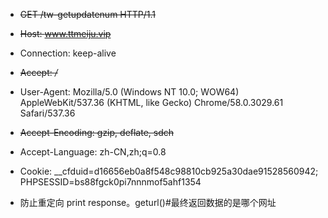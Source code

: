 
- ~~GET /tw-getupdatenum HTTP/1.1~~  
- ~~Host: www.ttmeiju.vip~~  
- Connection: keep-alive  
- ~~Accept: */*~~  
- User-Agent: Mozilla/5.0 (Windows NT 10.0; WOW64) AppleWebKit/537.36 (KHTML, like Gecko) Chrome/58.0.3029.61 Safari/537.36  
- ~~Accept-Encoding: gzip, deflate, sdch~~  
- Accept-Language: zh-CN,zh;q=0.8  
- Cookie: __cfduid=d16656eb0a8f548c98810cb925a30dae91528560942; PHPSESSID=bs88fgck0pi7nnnmof5ahf1354  


- 防止重定向 print response。geturl()#最终返回数据的是哪个网址  

